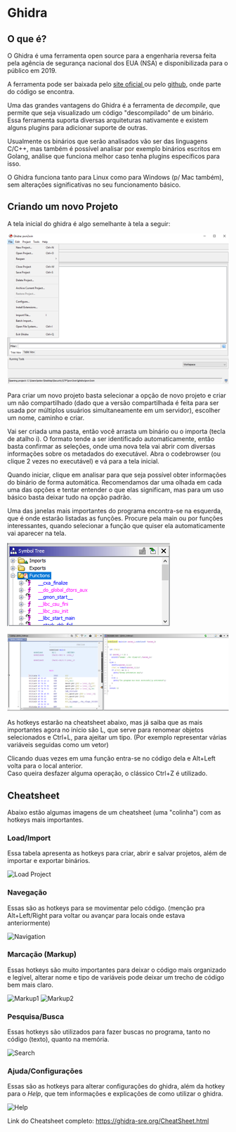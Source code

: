 # Ghidra

## O que é?

O Ghidra é uma ferramenta open source para a engenharia reversa feita pela agência de segurança nacional dos EUA \(NSA\) e disponibilizada para o público em 2019.

A ferramenta pode ser baixada pelo [site oficial ](https://ghidra-sre.org/)ou pelo [github](https://github.com/NationalSecurityAgency/ghidra), onde parte do código se encontra.

Uma das grandes vantagens do Ghidra é a ferramenta de _decompile_, que permite que seja visualizado um código "descompilado" de um binário. Essa ferramenta suporta diversas arquiteturas nativamente e existem alguns plugins para adicionar suporte de outras.

Usualmente os binários que serão analisados vão ser das linguagens C/C++, mas também é possível analisar por exemplo binários escritos em Golang, análise que funciona melhor caso tenha plugins específicos para isso.

O Ghidra funciona tanto para Linux como para Windows \(p/ Mac também\), sem alterações significativas no seu funcionamento básico.

## Criando um novo Projeto

A tela inicial do ghidra é algo semelhante à tela a seguir:

![](../.gitbook/assets/image%20%281%29.png)

Para criar um novo projeto basta selecionar a opção de novo projeto e criar um não compartilhado \(dado que a versão compartilhada é feita para ser usada por múltiplos usuários simultaneamente em um servidor\), escolher um nome, caminho e criar.

Vai ser criada uma pasta, então você arrasta um binário ou o importa \(tecla de atalho i\). O formato tende a ser identificado automaticamente, então basta confirmar as seleções, onde uma nova tela vai abrir com diversas informações sobre os metadados do executável. Abra o codebrowser \(ou clique 2 vezes no executável\) e vá para a tela inicial.

Quando iniciar, clique em analisar para que seja possível obter informações do binário de forma automática. Recomendamos dar uma olhada em cada uma das opções e tentar entender o que elas significam, mas para um uso básico basta deixar tudo na opção padrão.

Uma das janelas mais importantes do programa encontra-se na esquerda, que é onde estarão listadas as funções. Procure pela main ou por funções interessantes, quando selecionar a função que quiser ela automaticamente vai aparecer na tela.

![Janela de s&#xED;mbolos, onde encontram-se as fun&#xE7;&#xF5;es](../.gitbook/assets/image%20%282%29.png)

![O disassembly na tela da esquerda e o c&#xF3;digo decompilado na tela da direita](../.gitbook/assets/image%20%283%29.png)

As hotkeys estarão na cheatsheet abaixo, mas já saiba que as mais importantes agora no início são L, que serve para renomear objetos selecionados e Ctrl+L, para ajeitar um tipo. \(Por exemplo representar várias variáveis seguidas como um vetor\)

Clicando duas vezes em uma função entra-se no código dela e Alt+Left volta para o local anterior.  
Caso queira desfazer alguma operação, o clássico Ctrl+Z é utilizado.

## Cheatsheet
Abaixo estão algumas imagens de um cheatsheet (uma "colinha") com as hotkeys mais importantes.

### Load/Import 
Essa tabela apresenta as hotkeys para criar, abrir e salvar projetos, além de importar e exportar binários.

![Load Project](https://i.imgur.com/OBrbE8a.png)


### Navegação
Essas são as hotkeys para se movimentar pelo código. (menção pra Alt+Left/Right para voltar ou avançar para locais onde estava anteriormente)

![Navigation](https://i.imgur.com/kYmuMpU.png)


### Marcação (Markup)
Essas hotkeys são muito importantes para deixar o código mais organizado e legível, alterar nome e tipo de variáveis pode deixar um trecho de código bem mais claro.

![Markup1](https://i.imgur.com/YqylOj9.png)
![Markup2](https://i.imgur.com/8e3xSW9.png)


### Pesquisa/Busca
Essas hotkeys são utilizados para fazer buscas no programa, tanto no código (texto), quanto na memória.

![Search](https://i.imgur.com/npi0O8u.png)

### Ajuda/Configurações
Essas são as hotkeys para alterar configurações do ghidra, além da hotkey para o _Help_, que tem informações e explicações de como utilizar o ghidra.

![Help](https://i.imgur.com/OOKxuXA.png)

Link do Cheatsheet completo:
https://ghidra-sre.org/CheatSheet.html
